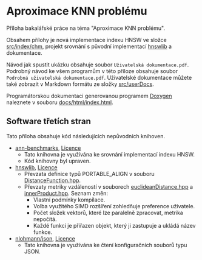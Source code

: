 # Aproximace KNN problému

Příloha bakalářské práce na téma "Aproximace KNN problému".

Obsahem přílohy je nová implementace indexu HNSW ve složce [src/index/chm](src/index/chm), projekt srovnání s původní implementací [hnswlib](https://github.com/nmslib/hnswlib/releases/tag/v0.6.2) a dokumentace.

Návod jak spustit ukázku obsahuje soubor `Uživatelská dokumentace.pdf`. Podrobný návod ke všem programům v této příloze obsahuje soubor `Podrobná uživatelská dokumentace.pdf`. Uživatelské dokumentace můžete také zobrazit v Markdown formátu ze složky [src/userDocs](src/userDocs).

Programátorskou dokumentaci generovanou programem [Doxygen](https://www.doxygen.nl/index.html) naleznete v souboru [docs/html/index.html](docs/html/index.html).

## Software třetích stran

Tato příloha obsahuje kód následujících nepůvodních knihoven.

- [ann-benchmarks](https://github.com/erikbern/ann-benchmarks/tree/2b40b3ea988c77822cbe3a1df2b8d047805a2282), [Licence](src/benchmarks/LICENSE_ann-benchmarks)
	- Tato knihovna je využívána ke srovnání implementací indexu HNSW.
	- Kód knihovny byl upraven.
- [hnswlib](https://github.com/nmslib/hnswlib/tree/7cc0ecbd43723418f43b8e73a46debbbc3940346), [Licence](src/index/LICENSE_hnswlib)
	- Převzata definice typů PORTABLE_ALIGN v souboru [DistanceFunction.hpp](src/index/chm/DistanceFunction.hpp).
	- Převzaty metriky vzdáleností v souborech [euclideanDistance.hpp](src/index/chm/euclideanDistance.hpp) a [innerProduct.hpp](src/index/chm/innerProduct.hpp). Seznam změn:
		- Vlastní podmínky kompilace.
		- Volba využitého SIMD rozšíření zohledňuje preference uživatele.
		- Počet složek vektorů, které lze paralelně zpracovat, metrika nepočítá.
		- Každé funkci je přiřazen objekt, který ji zastupuje a ukládá název funkce.
- [nlohmann/json](https://github.com/nlohmann/json/tree/a94430615d8360272151f602b8c9eeb58509ecde), [Licence](src/index/libs/json.hpp#L1)
	- Tato knihovna je využívána ke čtení konfiguračních souborů typu JSON.
